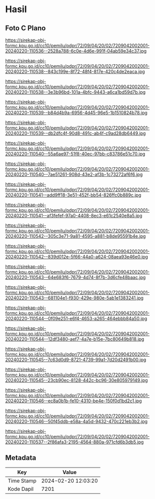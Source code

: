 # Hasil

## Foto C Plano

https://sirekap-obj-formc.kpu.go.id/cc10/pemilu/pdpr/72/09/04/20/02/7209042002001-20240220-110536--2528a788-6c0e-4d6e-991f-04ab59e34c37.jpg

https://sirekap-obj-formc.kpu.go.id/cc10/pemilu/pdpr/72/09/04/20/02/7209042002001-20240220-110538--843c199e-8f72-48f4-817e-420c4de2eaca.jpg

https://sirekap-obj-formc.kpu.go.id/cc10/pemilu/pdpr/72/09/04/20/02/7209042002001-20240220-110538--3e3b96bd-101a-4bfc-9443-a6ca1bd59d7b.jpg

https://sirekap-obj-formc.kpu.go.id/cc10/pemilu/pdpr/72/09/04/20/02/7209042002001-20240220-110539--b84d4b9a-6956-4d45-96e5-1b1510824b78.jpg

https://sirekap-obj-formc.kpu.go.id/cc10/pemilu/pdpr/72/09/04/20/02/7209042002001-20240220-110539--db2dfc4f-90d8-491c-ab4f-c9ad28db6449.jpg

https://sirekap-obj-formc.kpu.go.id/cc10/pemilu/pdpr/72/09/04/20/02/7209042002001-20240220-110540--55a6ae97-51f8-40ec-97bb-c83786e51c70.jpg

https://sirekap-obj-formc.kpu.go.id/cc10/pemilu/pdpr/72/09/04/20/02/7209042002001-20240220-110540--7ae51261-908d-43e2-af3b-1c73272af6f6.jpg

https://sirekap-obj-formc.kpu.go.id/cc10/pemilu/pdpr/72/09/04/20/02/7209042002001-20240220-110541--add9ff18-3e51-452f-bb54-826ffc0b889c.jpg

https://sirekap-obj-formc.kpu.go.id/cc10/pemilu/pdpr/72/09/04/20/02/7209042002001-20240220-110541--af3fefef-97a0-4408-8ec3-e61c2540e8a5.jpg

https://sirekap-obj-formc.kpu.go.id/cc10/pemilu/pdpr/72/09/04/20/02/7209042002001-20240220-110542--305c3e71-9a81-4595-a881-b8de95591b4e.jpg

https://sirekap-obj-formc.kpu.go.id/cc10/pemilu/pdpr/72/09/04/20/02/7209042002001-20240220-110542--839d012e-5f66-44a0-a624-08aea93e46e0.jpg

https://sirekap-obj-formc.kpu.go.id/cc10/pemilu/pdpr/72/09/04/20/02/7209042002001-20240220-110543--64e683f6-7679-4d74-8f7b-3d6cfe48baac.jpg

https://sirekap-obj-formc.kpu.go.id/cc10/pemilu/pdpr/72/09/04/20/02/7209042002001-20240220-110543--681104e1-f930-429e-980e-5ab1e1383241.jpg

https://sirekap-obj-formc.kpu.go.id/cc10/pemilu/pdpr/72/09/04/20/02/7209042002001-20240220-110544--0f09e251-e6f4-4653-a265-464ebbb84a50.jpg

https://sirekap-obj-formc.kpu.go.id/cc10/pemilu/pdpr/72/09/04/20/02/7209042002001-20240220-110544--12df3480-aef7-4a7e-b15e-7bc80649b818.jpg

https://sirekap-obj-formc.kpu.go.id/cc10/pemilu/pdpr/72/09/04/20/02/7209042002001-20240220-110545--7c63d0d9-8721-4739-99a1-7d20d2491b00.jpg

https://sirekap-obj-formc.kpu.go.id/cc10/pemilu/pdpr/72/09/04/20/02/7209042002001-20240220-110545--23cb90ec-8128-442c-bc96-30e805979149.jpg

https://sirekap-obj-formc.kpu.go.id/cc10/pemilu/pdpr/72/09/04/20/02/7209042002001-20240220-110546--ec8a0b1b-fe10-4310-be4e-150f0d1bd2c1.jpg

https://sirekap-obj-formc.kpu.go.id/cc10/pemilu/pdpr/72/09/04/20/02/7209042002001-20240220-110546--50f45ddb-e58a-4a5d-9432-470c221eb3b2.jpg

https://sirekap-obj-formc.kpu.go.id/cc10/pemilu/pdpr/72/09/04/20/02/7209042002001-20240220-110537--2f86afa3-2195-4564-880a-971cfd6b3db5.jpg


## Metadata

| Key        | Value               |
| ---------- | ------------------- |
| Time Stamp | 2024-02-20 12:03:20 |
| Kode Dapil | 7201                |




